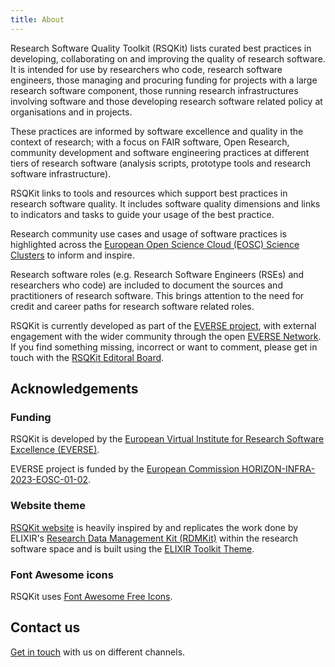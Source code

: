 ```yaml
---
title: About
---
```


Research Software Quality Toolkit (RSQKit) lists curated best practices in developing, collaborating on and improving the quality of research software.
It is intended for use by researchers who code, research software engineers, those managing and procuring funding for projects with a large research software component,
those running research infrastructures involving software and those developing research software related policy at organisations and in projects.

These practices are informed by software excellence and quality in the context of research; 
with a focus on FAIR software, Open Research, community development and software engineering practices at different tiers of research software 
(analysis scripts, prototype tools and research software infrastructure).

RSQKit links to tools and resources which support best practices in research software quality. 
It includes software quality dimensions and links to indicators and tasks to guide your usage of the best practice.

Research community use cases and usage of software practices is highlighted across the [European Open Science Cloud (EOSC) Science Clusters](https://science-clusters.eu/) to inform and inspire.

Research software roles (e.g. Research Software Engineers (RSEs) and researchers who code) are included to document the sources and practitioners of research software. 
This brings attention to the need for credit and career paths for research software related roles.

RSQKit is currently developed as part of the [EVERSE project](https://everse.software), with external engagement with the wider community 
through the open [EVERSE Network](https://everse.software/network/). 
If you find something missing, incorrect or want to comment, please get in touch with the [RSQKit Editoral Board](https://everse.software/RSQKit/editorial_board).

## Acknowledgements

### Funding

RSQKit is developed by the [European Virtual Institute for Research Software Excellence (EVERSE)](https://everse.software/).

EVERSE project is funded by the [European Commission HORIZON-INFRA-2023-EOSC-01-02](https://ec.europa.eu/info/funding-tenders/opportunities/portal/screen/opportunities/topic-details/horizon-infra-2023-eosc-01-02).

### Website theme

[RSQKit website](http://everse.software/RSQKit/) is heavily inspired by and replicates the work done by ELIXIR's [Research Data Management Kit (RDMKit)](https://rdmkit.elixir-europe.org/) 
within the research software space and is built using the [ELIXIR Toolkit Theme](https://elixir-belgium.github.io/elixir-toolkit-theme/).

### Font Awesome icons

RSQKit uses [Font Awesome Free Icons](https://fontawesome.com/search?ic=free).

## Contact us

[Get in touch](/contact) with us on different channels.
